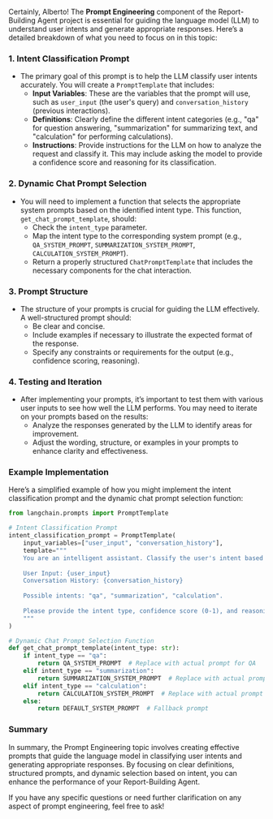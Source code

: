 Certainly, Alberto! The **Prompt Engineering** component of the Report-Building Agent project is essential for guiding the language model (LLM) to understand user intents and generate appropriate responses. Here’s a detailed breakdown of what you need to focus on in this topic:

### 1. **Intent Classification Prompt**
   - The primary goal of this prompt is to help the LLM classify user intents accurately. You will create a `PromptTemplate` that includes:
     - **Input Variables**: These are the variables that the prompt will use, such as `user_input` (the user's query) and `conversation_history` (previous interactions).
     - **Definitions**: Clearly define the different intent categories (e.g., "qa" for question answering, "summarization" for summarizing text, and "calculation" for performing calculations).
     - **Instructions**: Provide instructions for the LLM on how to analyze the request and classify it. This may include asking the model to provide a confidence score and reasoning for its classification.

### 2. **Dynamic Chat Prompt Selection**
   - You will need to implement a function that selects the appropriate system prompts based on the identified intent type. This function, `get_chat_prompt_template`, should:
     - Check the `intent_type` parameter.
     - Map the intent type to the corresponding system prompt (e.g., `QA_SYSTEM_PROMPT`, `SUMMARIZATION_SYSTEM_PROMPT`, `CALCULATION_SYSTEM_PROMPT`).
     - Return a properly structured `ChatPromptTemplate` that includes the necessary components for the chat interaction.

### 3. **Prompt Structure**
   - The structure of your prompts is crucial for guiding the LLM effectively. A well-structured prompt should:
     - Be clear and concise.
     - Include examples if necessary to illustrate the expected format of the response.
     - Specify any constraints or requirements for the output (e.g., confidence scoring, reasoning).

### 4. **Testing and Iteration**
   - After implementing your prompts, it’s important to test them with various user inputs to see how well the LLM performs. You may need to iterate on your prompts based on the results:
     - Analyze the responses generated by the LLM to identify areas for improvement.
     - Adjust the wording, structure, or examples in your prompts to enhance clarity and effectiveness.

### Example Implementation
Here’s a simplified example of how you might implement the intent classification prompt and the dynamic chat prompt selection function:

```python
from langchain.prompts import PromptTemplate

# Intent Classification Prompt
intent_classification_prompt = PromptTemplate(
    input_variables=["user_input", "conversation_history"],
    template="""
    You are an intelligent assistant. Classify the user's intent based on the input below:
    
    User Input: {user_input}
    Conversation History: {conversation_history}
    
    Possible intents: "qa", "summarization", "calculation".
    
    Please provide the intent type, confidence score (0-1), and reasoning for your classification.
    """
)

# Dynamic Chat Prompt Selection Function
def get_chat_prompt_template(intent_type: str):
    if intent_type == "qa":
        return QA_SYSTEM_PROMPT  # Replace with actual prompt for QA
    elif intent_type == "summarization":
        return SUMMARIZATION_SYSTEM_PROMPT  # Replace with actual prompt for summarization
    elif intent_type == "calculation":
        return CALCULATION_SYSTEM_PROMPT  # Replace with actual prompt for calculation
    else:
        return DEFAULT_SYSTEM_PROMPT  # Fallback prompt
```

### Summary
In summary, the Prompt Engineering topic involves creating effective prompts that guide the language model in classifying user intents and generating appropriate responses. By focusing on clear definitions, structured prompts, and dynamic selection based on intent, you can enhance the performance of your Report-Building Agent.

If you have any specific questions or need further clarification on any aspect of prompt engineering, feel free to ask!
